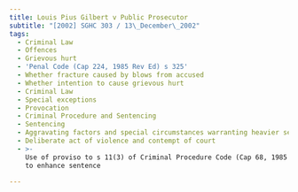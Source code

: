 ```yaml
---
title: Louis Pius Gilbert v Public Prosecutor
subtitle: "[2002] SGHC 303 / 13\_December\_2002"
tags:
  - Criminal Law
  - Offences
  - Grievous hurt
  - 'Penal Code (Cap 224, 1985 Rev Ed) s 325'
  - Whether fracture caused by blows from accused
  - Whether intention to cause grievous hurt
  - Criminal Law
  - Special exceptions
  - Provocation
  - Criminal Procedure and Sentencing
  - Sentencing
  - Aggravating factors and special circumstances warranting heavier sentence
  - Deliberate act of violence and contempt of court
  - >-
    Use of proviso to s 11(3) of Criminal Procedure Code (Cap 68, 1985 Rev Ed)
    to enhance sentence

---
```



